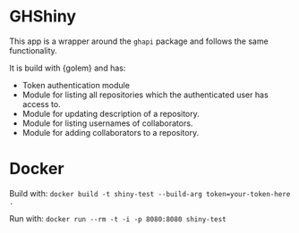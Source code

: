 # GHShiny

This app is a wrapper around the `ghapi` package and follows the same functionality.

It is build with {golem} and has:

* Token authentication module
* Module for listing all repositories  which the authenticated user has access to. 
* Module for updating description of a repository.
* Module for listing usernames of collaborators.
* Module for adding collaborators to a repository.

# Docker
Build with: `docker build -t shiny-test --build-arg token=your-token-here . `

Run with: `docker run --rm -t -i -p 8080:8080 shiny-test`

